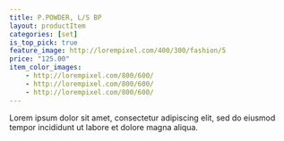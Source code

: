 ```yaml
---
title: P.POWDER, L/S BP
layout: productItem
categories: [set]
is_top_pick: true
feature_image: http://lorempixel.com/400/300/fashion/5
price: "125.00"
item_color_images:
    - http://lorempixel.com/800/600/
    - http://lorempixel.com/800/600/
    - http://lorempixel.com/800/600/
---
```


Lorem ipsum dolor sit amet, consectetur adipiscing elit, sed do eiusmod tempor incididunt ut labore et dolore magna aliqua.
